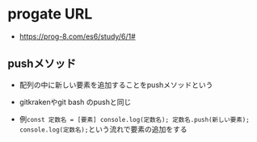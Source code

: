 # progate URL

- https://prog-8.com/es6/study/6/1#

## pushメソッド

- 配列の中に新しい要素を追加することをpushメソッドという

- gitkrakenやgit bash のpushと同じ

- 例`const 定数名 = [要素] console.log(定数名); 定数名.push(新しい要素); console.log(定数名);`という流れで要素の追加をする